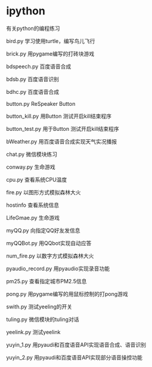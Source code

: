 # ipython

有关python的编程练习

bird.py             学习使用turtle，编写鸟儿飞行

brick.py            用pygame编写的打砖块游戏

bdspeech.py         百度语音合成

bdsb.py             百度语音识别

bdhc.py             百度语音合成

button.py           ReSpeaker Button

button_kill.py      用Button 测试开启kill结束程序

button_test.py      用于Button 测试开启kill结束程序

bWeather.py         用百度语音合成实现天气实况播报

chat.py             微信模块练习

conway.py           生命游戏

cpu.py              查看系统CPU温度

fire.py             以图形方式模拟森林大火

hostinfo            查看系统信息

LifeGmae.py         生命游戏

myQQ.py             向指定QQ好友发信息

myQQBot.py          用QQbot实现自动应答

num_fire.py         以数字方式模拟森林大火

pyaudio_record.py   用pyaudio实现录音功能

pm25.py             查看指定城市PM2.5信息

pong.py             用pygame编写的用鼠标控制的打pong游戏

swith.py            测试yeeling的开关

tuling.py           微信模块的tuling对话

yeelink.py          测试yeelink

yuyin_1.py          用pyaudi和百度语音API实现语音合成、语音识别

yuyin_2.py          用pyaudi和百度语音API实现部分语音操控功能

